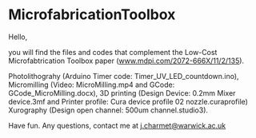 # MicrofabricationToolbox

Hello,

you will find the files and codes that complement the Low-Cost Microfabtrication Toolbox paper (www.mdpi.com/2072-666X/11/2/135).


Photolithograhy (Arduino Timer code: Timer_UV_LED_countdown.ino), 
Micromilling (Video: MicroMilling.mp4 and GCode: GCode_MicroMilling.docx), 
3D printing (Design Device: 0.2mm Mixer device.3mf and Printer profile: Cura device profile 02 nozzle.curaprofile) 
Xurography (Design open channel: 500um channel.studio3). 

Have fun. Any questions,  contact me at j.charmet@warwick.ac.uk
